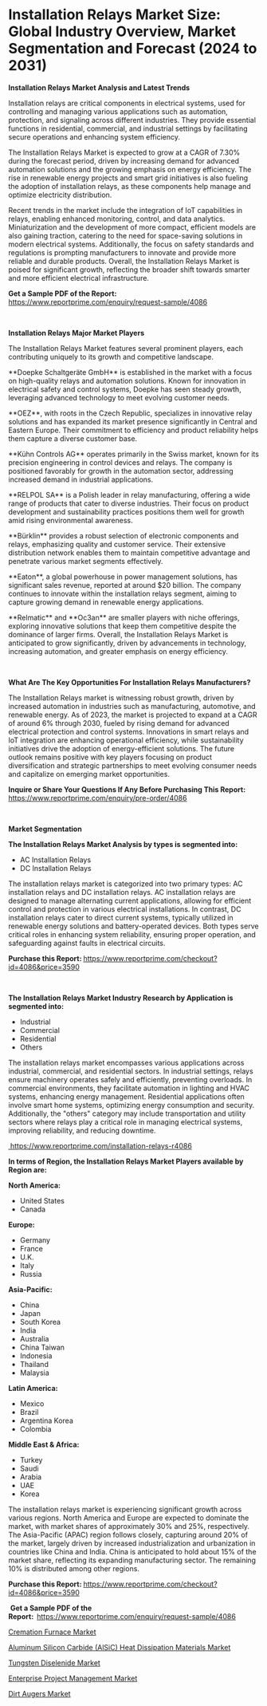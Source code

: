 <p><h1>Installation Relays Market Size: Global Industry Overview, Market Segmentation and Forecast (2024 to 2031)</h1></p><p><strong>Installation Relays Market Analysis and Latest Trends</strong></p>
<p><p>Installation relays are critical components in electrical systems, used for controlling and managing various applications such as automation, protection, and signaling across different industries. They provide essential functions in residential, commercial, and industrial settings by facilitating secure operations and enhancing system efficiency.</p><p>The Installation Relays Market is expected to grow at a CAGR of 7.30% during the forecast period, driven by increasing demand for advanced automation solutions and the growing emphasis on energy efficiency. The rise in renewable energy projects and smart grid initiatives is also fueling the adoption of installation relays, as these components help manage and optimize electricity distribution.</p><p>Recent trends in the market include the integration of IoT capabilities in relays, enabling enhanced monitoring, control, and data analytics. Miniaturization and the development of more compact, efficient models are also gaining traction, catering to the need for space-saving solutions in modern electrical systems. Additionally, the focus on safety standards and regulations is prompting manufacturers to innovate and provide more reliable and durable products. Overall, the Installation Relays Market is poised for significant growth, reflecting the broader shift towards smarter and more efficient electrical infrastructure.</p></p>
<p><strong>Get a Sample PDF of the Report:&nbsp;</strong> <a href="https://www.reportprime.com/enquiry/request-sample/4086">https://www.reportprime.com/enquiry/request-sample/4086</a></p>
<p>&nbsp;</p>
<p><strong>Installation Relays Major Market Players</strong></p>
<p><p>The Installation Relays Market features several prominent players, each contributing uniquely to its growth and competitive landscape. </p><p>**Doepke Schaltgeräte GmbH** is established in the market with a focus on high-quality relays and automation solutions. Known for innovation in electrical safety and control systems, Doepke has seen steady growth, leveraging advanced technology to meet evolving customer needs.</p><p>**OEZ**, with roots in the Czech Republic, specializes in innovative relay solutions and has expanded its market presence significantly in Central and Eastern Europe. Their commitment to efficiency and product reliability helps them capture a diverse customer base.</p><p>**Kühn Controls AG** operates primarily in the Swiss market, known for its precision engineering in control devices and relays. The company is positioned favorably for growth in the automation sector, addressing increased demand in industrial applications.</p><p>**RELPOL SA** is a Polish leader in relay manufacturing, offering a wide range of products that cater to diverse industries. Their focus on product development and sustainability practices positions them well for growth amid rising environmental awareness.</p><p>**Bürklin** provides a robust selection of electronic components and relays, emphasizing quality and customer service. Their extensive distribution network enables them to maintain competitive advantage and penetrate various market segments effectively.</p><p>**Eaton**, a global powerhouse in power management solutions, has significant sales revenue, reported at around $20 billion. The company continues to innovate within the installation relays segment, aiming to capture growing demand in renewable energy applications.</p><p>**Relmatic** and **Oc3an** are smaller players with niche offerings, exploring innovative solutions that keep them competitive despite the dominance of larger firms. Overall, the Installation Relays Market is anticipated to grow significantly, driven by advancements in technology, increasing automation, and greater emphasis on energy efficiency.</p></p>
<p>&nbsp;</p>
<p><strong>What Are The Key Opportunities For Installation Relays Manufacturers?</strong></p>
<p><p>The Installation Relays market is witnessing robust growth, driven by increased automation in industries such as manufacturing, automotive, and renewable energy. As of 2023, the market is projected to expand at a CAGR of around 6% through 2030, fueled by rising demand for advanced electrical protection and control systems. Innovations in smart relays and IoT integration are enhancing operational efficiency, while sustainability initiatives drive the adoption of energy-efficient solutions. The future outlook remains positive with key players focusing on product diversification and strategic partnerships to meet evolving consumer needs and capitalize on emerging market opportunities.</p></p>
<p><strong>Inquire or Share Your Questions If Any Before Purchasing This Report:</strong> <a href="https://www.reportprime.com/enquiry/pre-order/4086">https://www.reportprime.com/enquiry/pre-order/4086</a></p>
<p>&nbsp;</p>
<p><strong>Market Segmentation</strong></p>
<p><strong>The Installation Relays Market Analysis by types is segmented into:</strong></p>
<p><ul><li>AC Installation Relays</li><li>DC Installation Relays</li></ul></p>
<p><p>The installation relays market is categorized into two primary types: AC installation relays and DC installation relays. AC installation relays are designed to manage alternating current applications, allowing for efficient control and protection in various electrical installations. In contrast, DC installation relays cater to direct current systems, typically utilized in renewable energy solutions and battery-operated devices. Both types serve critical roles in enhancing system reliability, ensuring proper operation, and safeguarding against faults in electrical circuits.</p></p>
<p><strong>Purchase this Report:&nbsp;</strong><a href="https://www.reportprime.com/checkout?id=4086&price=3590">https://www.reportprime.com/checkout?id=4086&price=3590</a></p>
<p>&nbsp;</p>
<p><strong>The Installation Relays Market Industry Research by Application is segmented into:</strong></p>
<p><ul><li>Industrial</li><li>Commercial</li><li>Residential</li><li>Others</li></ul></p>
<p><p>The installation relays market encompasses various applications across industrial, commercial, and residential sectors. In industrial settings, relays ensure machinery operates safely and efficiently, preventing overloads. In commercial environments, they facilitate automation in lighting and HVAC systems, enhancing energy management. Residential applications often involve smart home systems, optimizing energy consumption and security. Additionally, the "others" category may include transportation and utility sectors where relays play a critical role in managing electrical systems, improving reliability, and reducing downtime.</p></p>
<p><a href="https://www.reportprime.com/installation-relays-r4086">&nbsp;https://www.reportprime.com/installation-relays-r4086</a></p>
<p><strong>In terms of Region, the Installation Relays Market Players available by Region are:</strong></p>
<p>
    <p> <strong> North America: </strong>
        <ul>
            <li>United States</li>
            <li>Canada</li>
        </ul>
        </p> 
    <p> <strong> Europe: </strong>
        <ul>
            <li>Germany</li>
            <li>France</li>
            <li>U.K.</li>
            <li>Italy</li>
            <li>Russia</li>
        </ul>
        </p> 
    <p> <strong> Asia-Pacific: </strong>
        <ul>
            <li>China</li>
            <li>Japan</li>
            <li>South Korea</li>
            <li>India</li>
            <li>Australia</li>
            <li>China Taiwan</li>
            <li>Indonesia</li>
            <li>Thailand</li>
            <li>Malaysia</li>
        </ul>
        </p> 
    <p> <strong> Latin America: </strong>
        <ul>
            <li>Mexico</li>
            <li>Brazil</li>
            <li>Argentina Korea</li>
            <li>Colombia</li>
        </ul>
        </p> 
    <p> <strong> Middle East & Africa: </strong>
        <ul>
            <li>Turkey</li>
            <li>Saudi</li>
            <li>Arabia</li>
            <li>UAE</li>
            <li>Korea</li>
        </ul>
    </p>
    </p>
<p><p>The installation relays market is experiencing significant growth across various regions. North America and Europe are expected to dominate the market, with market shares of approximately 30% and 25%, respectively. The Asia-Pacific (APAC) region follows closely, capturing around 20% of the market, largely driven by increased industrialization and urbanization in countries like China and India. China is anticipated to hold about 15% of the market share, reflecting its expanding manufacturing sector. The remaining 10% is distributed among other regions.</p></p>
<p><strong>Purchase this Report: </strong><a href="https://www.reportprime.com/checkout?id=4086&price=3590">https://www.reportprime.com/checkout?id=4086&price=3590</a></p>
<p>&nbsp;<strong>Get a Sample PDF of the Report:&nbsp;&nbsp;</strong><a href="https://www.reportprime.com/enquiry/request-sample/4086">https://www.reportprime.com/enquiry/request-sample/4086</a></p>
<p><strong></strong></p>
<p><p><a href="https://www.linkedin.com/pulse/global-cremation-furnace-industry-research-report-competitive-kdetc?trackingId=zs9U5DyIQzatZON5Zpkbzw%3D%3D">Cremation Furnace Market</a></p><p><a href="https://issuu.com/reportprime-2/docs/aluminum-silicon-carbide-alsic-heat_117f6fa05e893a">Aluminum Silicon Carbide (AlSiC) Heat Dissipation Materials Market</a></p><p><a href="https://issuu.com/reportprime-2/docs/tungsten-diselenide-market-size-203_e23f78bf5b45f5">Tungsten Diselenide Market</a></p><p><a href="https://www.linkedin.com/pulse/enterprise-project-management-market-essentials-key-players-pl1ie?trackingId=lXrUDTiXQBiZW0PgqHZ05g%3D%3D">Enterprise Project Management Market</a></p><p><a href="https://www.linkedin.com/pulse/strategic-insights-global-dirt-augers-market-trends-2024-y1lwc?trackingId=aZRYCs%2BLTjetbUvBsLu%2F6g%3D%3D">Dirt Augers Market</a></p></p>